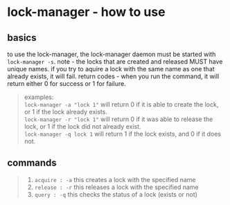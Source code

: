 
# lock-manager - how to use

## basics

to use the lock-manager, the lock-manager daemon must be started with `lock-manager -s`.
note - the locks that are created and released MUST have unique names. if you try to aquire a lock with the same name as one that already exists, it will fail.
return codes - when you run the command, it will return either 0 for success or 1 for failure.
> examples:  
> `lock-manager -a "lock 1"` will return 0 if it is able to create the lock, or 1 if the lock already exists.  
> `lock-manager -r "lock 1"` will return 0 if it was able to release the lock, or 1 if the lock did not already exist.  
> `lock-manager -q lock 1` will return 1 if the lock exists, and 0 if it does not.

## commands

> 1. `acquire : -a` this creates a lock with the specified name
> 2. `release : -r` this releases a lock with the specified name
> 3. `query : -q` this checks the status of a lock (exists or not)
